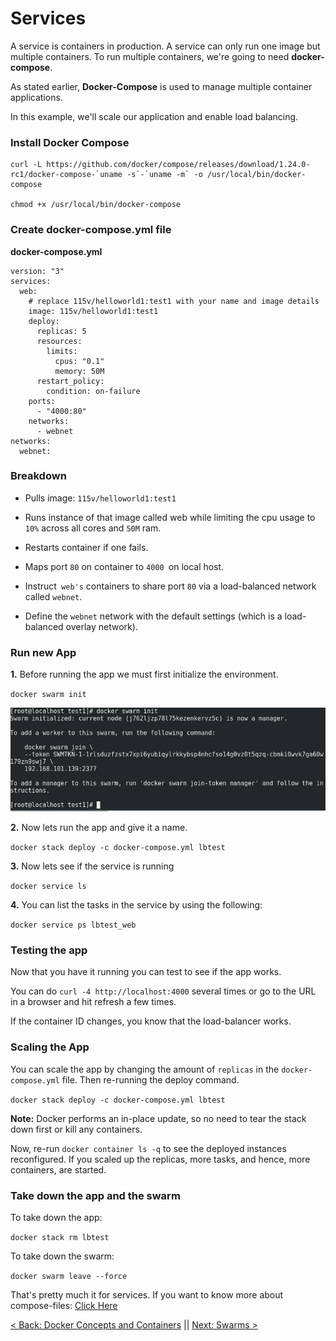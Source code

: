 # Services

A service is containers in production. A service can only run one image but multiple containers. To run multiple containers, we're going to need **docker-compose**.

As stated earlier, **Docker-Compose** is used to manage multiple container applications.

In this example, we'll scale our application and enable load balancing.


### Install Docker Compose

```
curl -L https://github.com/docker/compose/releases/download/1.24.0-rc1/docker-compose-`uname -s`-`uname -m` -o /usr/local/bin/docker-compose

chmod +x /usr/local/bin/docker-compose

```

### Create docker-compose.yml file

**docker-compose.yml**

```
version: "3"
services:
  web:
    # replace 115v/helloworld1:test1 with your name and image details
    image: 115v/helloworld1:test1
    deploy:
      replicas: 5
      resources:
        limits:
          cpus: "0.1"
          memory: 50M
      restart_policy:
        condition: on-failure
    ports:
      - "4000:80"
    networks:
      - webnet
networks:
  webnet:

```

### Breakdown

- Pulls image: `115v/helloworld1:test1`

- Runs instance of that image called web while limiting the cpu usage to `10%` across all cores and `50M` ram.

- Restarts container if one fails.

- Maps port `80` on container to `4000 `on local host.

- Instruct` web's` containers to share port `80` via a load-balanced network called `webnet`.

- Define the `webnet` network with the default settings (which is a load-balanced overlay network).

### Run new App

**1.** Before running the app we must first initialize the environment.

`docker swarm init`

![docker4](https://github.com/sxcdennis/Docker/blob/master/images/docker4.png?raw=true)

**2.** Now lets run the app and give it a name.

`docker stack deploy -c docker-compose.yml lbtest`

**3.** Now lets see if the service is running

`docker service ls`

**4.** You can list the tasks in the service by using the following:

`docker service ps lbtest_web`

### Testing the app

Now that you have it running you can  test to see if the app works.

You can do `curl -4 http://localhost:4000` several times or go to the URL in a browser and hit refresh a few times.

If the container ID changes, you know that the load-balancer works.

### Scaling the App

You can scale the app by changing the amount of `replicas` in the `docker-compose.yml` file. Then re-running the deploy command.

`docker stack deploy -c docker-compose.yml lbtest`

**Note:** Docker performs an in-place update, so no need to tear the stack down first or kill any containers.

Now, re-run `docker container ls -q` to see the deployed instances reconfigured. If you scaled up the replicas, more tasks, and hence, more containers, are started.

### Take down the app and the swarm

To take down the app:

`docker stack rm lbtest `

To take down the swarm:

`docker swarm leave --force `

That's pretty much it for services. If you want to know more about compose-files: [Click Here](https://docs.docker.com/compose/compose-file/ "Here")


[< Back: Docker Concepts and Containers](https://github.com/sxcdennis/Docker/blob/master/basic.md) || [Next: Swarms >](https://github.com/sxcdennis/Docker/blob/master/swarms.md)
